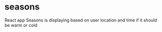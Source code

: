 # seasons
React app Seasons is displaying based on user location
and time if it should be warm or cold
